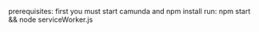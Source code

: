 prerequisites:
  first you must start camunda and npm install
run:
  npm start && node serviceWorker.js

